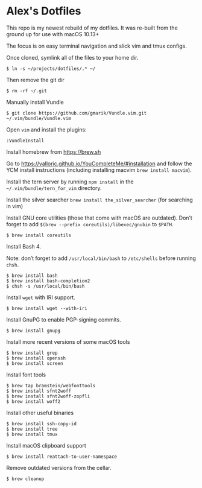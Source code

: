 # Alex's Dotfiles

This repo is my newest rebuild of my dotfiles.
It was re-built from the ground up for use with macOS 10.13+

The focus is on easy terminal navigation and slick vim and tmux configs.

Once cloned, symlink all of the files to your home dir.

```
$ ln -s ~/projects/dotfiles/.* ~/
```

Then remove the git dir

```
$ rm -rf ~/.git
```

Manually install Vundle

```
$ git clone https://github.com/gmarik/Vundle.vim.git ~/.vim/bundle/Vundle.vim
```

Open `vim` and install the plugins:

```
:VundleInstall
```

Install homebrew from https://brew.sh

Go to https://valloric.github.io/YouCompleteMe/#installation and follow the YCM install instructions (including installing macvim `brew install macvim`).

Install the tern server by running `npm install` in the `~/.vim/bundle/tern_for_vim` directory.

Install the silver searcher `brew install the_silver_searcher` (for searching in vim)

Install GNU core utilities (those that come with macOS are outdated).
Don’t forget to add `$(brew --prefix coreutils)/libexec/gnubin` to `$PATH`.

```
$ brew install coreutils
```

Install Bash 4.

Note: don’t forget to add `/usr/local/bin/bash` to `/etc/shells` before running `chsh`.

```
$ brew install bash
$ brew install bash-completion2
$ chsh -s /usr/local/bin/bash
```

Install `wget` with IRI support.

```
$ brew install wget --with-iri
```

Install GnuPG to enable PGP-signing commits.

```
$ brew install gnupg
```

Install more recent versions of some macOS tools

```
$ brew install grep
$ brew install openssh
$ brew install screen
```

Install font tools

```
$ brew tap bramstein/webfonttools
$ brew install sfnt2woff
$ brew install sfnt2woff-zopfli
$ brew install woff2
```

Install other useful binaries

```
$ brew install ssh-copy-id
$ brew install tree
$ brew install tmux
```

Install macOS clipboard support

```
$ brew install reattach-to-user-namespace
```

Remove outdated versions from the cellar.

```
$ brew cleanup
```
